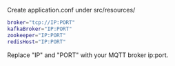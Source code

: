 Create application.conf under src/resources/
```sh
broker="tcp://IP:PORT"
kafkaBroker="IP:PORT"
zookeeper="IP:PORT"
redisHost="IP:PORT"
```
Replace "IP" and "PORT" with your MQTT broker ip:port.